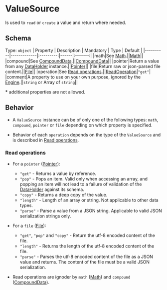 # ValueSource
Is used to `read` or `create` a value and return where needed.

## Schema

Type: `object`
| Property | Description | Mandatory | Type | Default |
|----------|-------------|:---------:|------|:-------:|
|math|See [Math].||[Math]||
|compound|See [CompoundData].||[CompoundData]||
|pointer|Return a value from any [DataHolder] instance.||[Pointer]||
|file|Return raw or json-parsed file content.||[File]||
|operation|See [Read operations](#read-operations).||[ReadOperation]|`"get"`|
|comment|A property to use on your own purpose, ignored by the [Engine].||`string` or Array of `string`||

**\*** additional properties are not allowed.

## Behavior
- A `ValueSource` instance can be of only one of the following types:
`math`, `compound`, `pointer` or `file` depending on which property is specified.  

- Behavior of each `operation` depends on the type of the `ValueSource` and is described in [Read operations](#read-operations).

### Read operations
- For a `pointer` ([Pointer]):
    - `"get"` - Returns a value by reference.
    - `"pop"` - Pops an item. Valid only when accessing an array, and popping an item will not lead to a failure of validation of the [DataHolder] against its schema.
    - `"copy"` - Returns a deep copy of the value.
    - `"length"` - Length of an array or string. Not applicable to other data types.
    - `"parse"` - Parse a value from a JSON string. Applicable to valid JSON serialization strings only.

- For a `file` ([File]):
    - `"get"`, `"pop"` and `"copy"` - Return the utf-8 encoded content of the file.
    - `"length"` - Returns the length of the utf-8 encoded content of the file.
    - `"parse"` - Parses the utf-8 encoded content of the file as a JSON value and returns. The content of the file must be a valid JSON serialization.


- Read operations are ignoder by `math` ([Math]) and `compound` ([CompoundData]).





[ReadOperation]: Enums.md#ReadOperation

[Math]: Math.md
[CompoundData]: CompoundData.md
[Pointer]: Pointer.md
[File]: File.md

[DataHolder]: ../main_components/DataHolder.md

[Engine]: ../Definitions.md#Virtual-Thing-Engine-and-Engine
